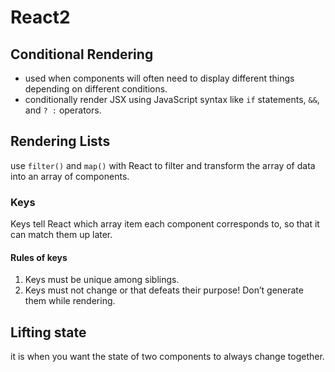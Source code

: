 # React2

## Conditional Rendering

- used when components will often need to display different things depending on different conditions.
- conditionally render JSX using JavaScript syntax like `if` statements, `&&`, and `? :` operators.

## Rendering Lists

use `filter()` and `map()` with React to filter and transform the array of data into an array of components.

### Keys

Keys tell React which array item each component corresponds to, so that it can match them up later.

#### **Rules of keys**

1. Keys must be unique among siblings.
2. Keys must not change or that defeats their purpose! Don’t generate them while rendering.

## Lifting state

it is when you want the state of two components to always change together.

